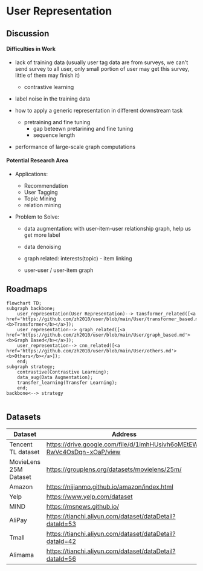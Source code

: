 # User Representation

## Discussion

#### Difficulties in Work

- lack of training data (usually user tag data are from surveys, we can't send survey to all user, only small portion of user may get this survey, little of them may finish it)
   - contrastive learning


- label noise in the training data
- how to apply a generic representation in different  downstream task
  - pretraining and fine tuning
      - gap beteewn pretarining and fine tuning
      - sequence length
- performance of large-scale graph computations


#### Potential Research Area

- Applications:

  - Recommendation
  - User Tagging
  - Topic Mining
  - relation mining

- Problem to Solve:

  - data augmentation: with user-item-user relationship graph, help us get more label

  - data denoising
  - graph related: interests(topic) - item linking
  - user-user / user-item graph



## Roadmaps

```mermaid
flowchart TD;
subgraph backbone;
    user_representation(User Representation)--> tansformer_related([<a href='https://github.com/zh2010/user/blob/main/User/transformer_based.md'><b>Transformer</b></a>]);
    user_representation--> graph_related([<a href='https://github.com/zh2010/user/blob/main/User/graph_based.md'><b>Graph Based</b></a>]);
    user_representation--> cnn_related([<a href='https://github.com/zh2010/user/blob/main/User/others.md'><b>Others</b></a>]);
    end;
subgraph strategy;
    contrastive(Contrastive Learning);
    data_aug(Data Augmentation);
    transfer_learning(Transfer Learning);
    end;
backbone<--> strategy


```





## Datasets

| Dataset               | Address                                                      | Size |
| --------------------- | ------------------------------------------------------------ | ---- |
| Tencent TL dataset    | https://drive.google.com/file/d/1imhHUsivh6oMEtEW-RwVc4OsDqn-xOaP/view |      |
| MovieLens 25M Dataset | https://grouplens.org/datasets/movielens/25m/                | 25m  |
| Amazon                | https://nijianmo.github.io/amazon/index.html                 |      |
| Yelp                  | https://www.yelp.com/dataset                                 |      |
| MIND                  | https://msnews.github.io/                                    |      |
| AliPay                | https://tianchi.aliyun.com/dataset/dataDetail?dataId=53      |      |
| Tmall                 | https://tianchi.aliyun.com/dataset/dataDetail?dataId=42      |      |
| Alimama               | https://tianchi.aliyun.com/dataset/dataDetail?dataId=56      |      |





